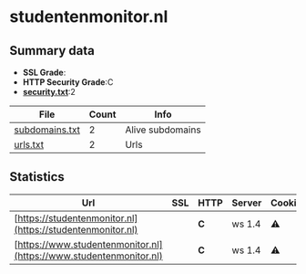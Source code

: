 

# studentenmonitor.nl
## Summary data


 - **SSL Grade**:
 - **HTTP Security Grade**:C
 - **[security.txt](https://www.digitaleoverheid.nl/nieuws/standaard-security-txt-nu-verplicht-voor-overheid/)**:2


| File       | Count | Info |
|------------|-------|------|
|[subdomains.txt](/data/studentenmonitor.nl/subdomains.txt)|2|Alive subdomains|
|[urls.txt](/data/studentenmonitor.nl/urls.txt)|2|Urls|


## Statistics


| Url | SSL | HTTP | Server | Cookie | HSTS | CORS | CTO | CSP | XFO | XXP | RP |FP| Tech |Title |
|--------|-------|-------|------|------|------|------|------|------|------|------|------|------|------|------|
|[https://studentenmonitor.nl](https://studentenmonitor.nl)| | **C**|ws 1.4|:warning: |:white_check_mark: | | | | :white_check_mark: | | :white_check_mark: | |HSTS|Studentenmonitor...|
|[https://www.studentenmonitor.nl](https://www.studentenmonitor.nl)| | **C**|ws 1.4|:warning: |:white_check_mark: | | | | :white_check_mark: | | :white_check_mark: | |HSTS|Studentenmonitor...|


